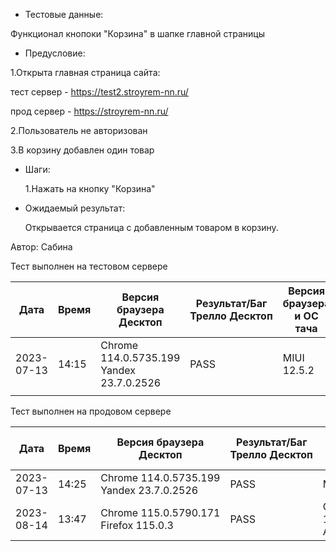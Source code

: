 * Тестовые данные:

 Функционал кнопоки "Корзина" в шапке главной страницы
 
 * Предусловие:

 1.Открыта главная страница сайта:
 
 тест сервер - https://test2.stroyrem-nn.ru/
 
 прод сервер - https://stroyrem-nn.ru/
 
 2.Пользователь не авторизован
 
 3.В корзину добавлен один товар
 
* Шаги:

  1.Нажать на кнопку "Корзина"

* Ожидаемый результат:

   Открывается страница с добавленным товаром в корзину.
  
Автор: Сабина

Тест выполнен на тестовом сервере

| Дата | Время | Версия браузера Десктоп | Результат/Баг Трелло Десктоп | Версия браузера и ОС тача | Результат/Баг Трелло Тач | Дата релиза | Имя |
| --- | --- | --- | --- | --- | --- | --- | --- |
| 2023-07-13 | 14:15  |Chrome 114.0.5735.199 Yandex 23.7.0.2526 |PASS |MIUI 12.5.2   |PASS  | 16.06.23 | Сабина |
|  |  |  |  |     |  | |  |

Тест выполнен на продовом сервере

| Дата | Время | Версия браузера Десктоп | Результат/Баг Трелло Десктоп | Версия браузера и ОС тача | Результат/Баг Трелло Тач | Дата релиза | Имя |
| --- | --- | --- | --- | --- | --- | --- | --- |
|2023-07-13 | 14:25 |Chrome 114.0.5735.199 Yandex 23.7.0.2526 |PASS | MIUI 12.5.2   |PASS  | 16.06.23 | Сабина |
|2023-08-14 | 13:47 | Chrome 115.0.5790.171 Firefox 115.0.3 | PASS  | Chrome 115.0.5790.166, Android 10 | PASS  |13.08.23 | Татьяна|
